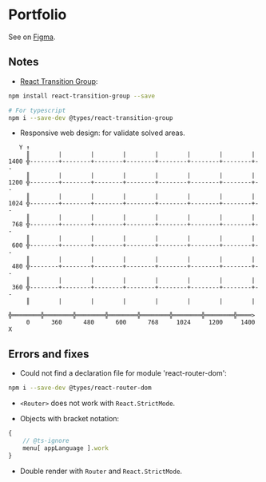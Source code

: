 # Portfolio

See on [Figma](https://www.figma.com/file/hybV21Qz48nJs7rrEihTHl/Portfolio?node-id=0%3A1).

## Notes

- [React Transition Group](https://reactcommunity.org/react-transition-group/):

```bash
npm install react-transition-group --save

# For typescript
npm i --save-dev @types/react-transition-group
```

- Responsive web design: for validate solved areas.

```
   Y ↑
     ║        |        |        |        |        |        |        |
1400 ╬--------+--------+--------+--------+--------+--------+--------+--
     ║        |        |        |        |        |        |        |
1200 ╬--------+--------+--------+--------+--------+--------+--------+--
     ║        |        |        |        |        |        |        |
1024 ╬--------+--------+--------+--------+--------+--------+--------+--
     ║        |        |        |        |        |        |        |
 768 ╬--------+--------+--------+--------+--------+--------+--------+--
     ║        |        |        |        |        |        |        |
 600 ╬--------+--------+--------+--------+--------+--------+--------+--
     ║        |        |        |        |        |        |        |
 480 ╬--------+--------+--------+--------+--------+--------+--------+--
     ║        |        |        |        |        |        |        |
 360 ╬--------+--------+--------+--------+--------+--------+--------+--
     ║        |        |        |        |        |        |        |
     ╬════════╬════════╬════════╬════════╬════════╬════════╬════════╬════>
     0      360      480      600      768     1024     1200     1400     X
```

## Errors and fixes

- Could not find a declaration file for module 'react-router-dom':

```bash
npm i --save-dev @types/react-router-dom
```

- `<Router>` does not work with `React.StrictMode`.

- Objects with bracket notation:

```ts
{
    // @ts-ignore
    menu[ appLanguage ].work
}
```

- Double render with `Router` and `React.StrictMode`.
